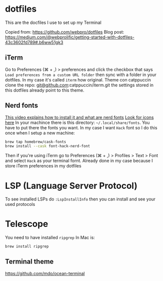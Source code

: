 dotfiles
========

This are the docfiles I use to set up my Terminal

Copied from: https://github.com/webpro/dotfiles
Blog post: https://medium.com/@webprolific/getting-started-with-dotfiles-43c3602fd789#.b6ww51gk3

## iTerm
Go to Preferences (⌘ + ,) > preferences and click the checkbox that says `Load preferences from a custom URL folder` then sync with a folder in your dotfiles. In my case it's called `iterm` how original.
Theme con catppuccin
clone the repo: git@github.com:catppuccin/iterm.git the settings stored in this dotfiles already point to this theme.

## Nerd fonts
[This video explains how to install it and what are nerd fonts](https://www.youtube.com/watch?v=fR4ThXzhQYI&list=PLhoH5vyxr6Qq41NFL4GvhFp-WLd5xzIzZ&index=7)
[Look for icons here](https://www.nerdfonts.com/cheat-sheet)
In your machince there is this directory: `~/.local/share/fonts`. You have to put there the fonts you want.
In my case I want `Hack` font so I do this once when I setup a new machine:
``` bash
brew tap homebrew/cask-fonts
brew install --cask font-hack-nerd-font
```
Then if you're using iTerm go to Preferences (⌘ + ,) > Profiles > Text > Font and select `Hack` as your terminal fornt.
Already done in my case because I store iTerm preferences in my dotfiles

# LSP (Language Server Protocol)
To see installed LSPs do `:LspInstallInfo` then you can install and see your used protocols

# Telescope
You need to have installed `ripgrep`
In Mac is:
```bash
brew install ripgrep
```

## Terminal theme

https://github.com/mdo/ocean-terminal
